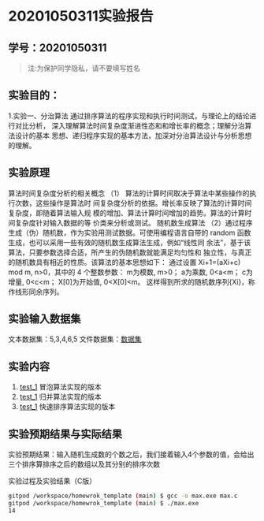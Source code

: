 # 20201050311实验报告

## 学号：20201050311 

>注:为保护同学隐私，请不要填写姓名
 
## 实验目的：

1.实验一、分治算法 
通过排序算法的程序实现和执行时间测试，与理论上的结论进行对比分析，
深入理解算法时间复杂度渐进性态和和增长率的概念；理解分治算法设计的基本
思想、递归程序实现的基本方法，加深对分治算法设计与分析思想的理解。

## 实验原理
算法时间复杂度分析的相关概念
（1） 算法的计算时间取决于算法中某些操作的执行次数，这些操作是算法时
间复杂度分析的依据。增长率反映了算法的计算时间复杂度，即随着算法输入规
模的增加、算法计算时间增加的趋势。算法的计算时间复杂度针对输入数据的等
价类来分析或测试。
 随机数生成算法
（2）通过程序生成（伪）随机数，作为实验用测试数据。可使用编程语言自带的
random 函数生成，也可以采用一些有效的随机数生成算法生成，例如“线性同
余法”，基于该算法，只要参数选择合适，所产生的伪随机数就能满足均匀性和
独立性，与真正的随机数具有相近的性质。该算法的基本思想如下：
通过设置 Xi+1=(aXi+c) mod m, n>0，其中的 4 个整数参数：
m为模数, m>0；
a为乘数, 0<a<m；
c为增量, 0<c<m；
X[0]为开始值, 0<X[0]<m。
这样得到所求的随机数序列{Xi}，称作线形同余序列。

## 实验输入数据集


文本数据集：5,3,4,6,5 
文件数据集：[数据集](./data/list.txt)

## 实验内容

1. [test_1](/test_1/BubbleSort.c) 冒泡算法实现的版本
2. [test_1](/test_1/MergeSort.c)  归并算法实现的版本
3. [test_1](/test_1/QuickSort.c)  快速排序算法实现的版本

## 实验预期结果与实际结果
实验预期结果：输入随机生成数的个数之后，我们接着输入4个参数的值，会给出三个排序算排序之后的数组以及其分别的排序次数

实验过程及实验结果（C版）

```bash
gitpod /workspace/homewrok_template (main) $ gcc -o max.exe max.c
gitpod /workspace/homewrok_template (main) $ ./max.exe 
14

```
